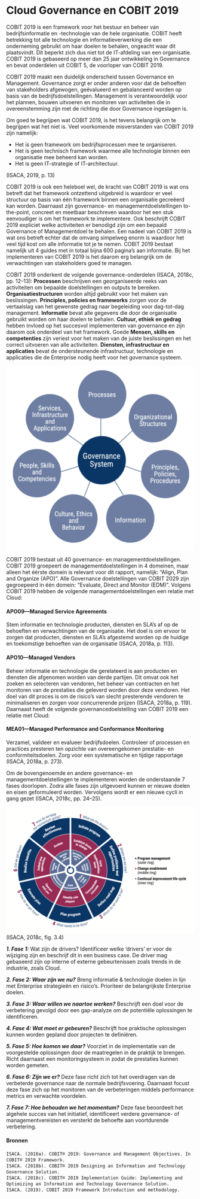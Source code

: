 # Cloud Governance en COBIT 2019

COBIT 2019 is een framework voor het bestuur en beheer van bedrijfsinformatie en -technologie van de hele organisatie. COBIT heeft betrekking tot alle technologie en informatieverwerking die een onderneming gebruikt om haar doelen te behalen, ongeacht waar dit plaatsvindt. Dit beperkt zich dus niet tot de IT-afdeling van een organisatie. COBIT 2019 is gebaseerd op meer dan 25 jaar ontwikkeling in Governance en bevat onderdelen uit COBIT 5, de voorloper van COBIT 2019.
	
COBIT 2019 maakt een duidelijk onderscheid tussen Governance en Management. Governance zorgt er onder anderen voor dat de behoeften van stakeholders afgewogen, geëvalueerd en gebalanceerd worden op basis van de bedrijfsdoelstellingen. Management is verantwoordelijk voor het plannen, bouwen uitvoeren en monitoren van activiteiten die in overeenstemming zijn met de richting die door Governance ingeslagen is.

Om goed te begrijpen wat COBIT 2019, is het tevens belangrijk om te begrijpen wat het niet is. Veel voorkomende misverstanden van COBIT 2019 zijn namelijk:
-	Het is geen framework om bedrijfsprocessen mee te organiseren.
-	Het is geen technisch framework waarmee alle technologie binnen een organisatie mee beheerd kan worden.
-	Het is geen IT-strategie of IT-architectuur.

(ISACA, 2019, p. 13)

COBIT 2019 is ook een heleboel wel, de kracht van COBIT 2019 is wat ons betreft dat het framework ontzettend uitgebreid is waardoor er veel structuur op basis van één framework binnen een organisatie gecreëerd kan worden. Daarnaast zijn governance- en managementdoelstellingen to-the-point, concreet en meetbaar beschreven waardoor het een stuk eenvoudiger is om het framework te implementere. Ook beschrijft COBIT 2019 expliciet welke activiteiten er benodigd zijn om een bepaald Governance of Managementdoel te behalen. Een nadeel van COBIT 2019 is wat ons betreft echter dat de omvang simpelweg enorm is waardoor het veel tijd kost om alle informatie tot je te nemen. COBIT 2019 bestaat namelijk uit 4 guides met in totaal bijna 600 pagina’s aan informatie. Bij het implementeren van COBIT 2019 is het daarom erg belangrijk om de verwachtingen van stakeholders goed te managen.

COBIT 2019 onderkent de volgende governance-onderdelen (ISACA, 2018c, pp. 12–13):
**Processen** beschrijven een georganiseerde reeks van activiteiten om bepaalde doelstellingen en outputs te bereiken. **Organisatiestructuren** worden altijd gebruikt voor het maken van beslissingen. **Principles, policies en frameworks** zorgen voor de vertaalslag van het gewenste gedrag naar begeleiding voor dag-tot-dag management. **Informatie** bevat alle gegevens die door de organisatie gebruikt worden om haar doelen te behalen. **Cultuur, ethiek en gedrag** hebben invloed op het succesvol implementeren van governance en zijn daarom ook onderdeel van het framework. Goede **Mensen, skills en competenties** zijn veriest voor het maken van de juiste beslissingen en het correct uitvoeren van alle activiteiten. **Diensten, infrastructuur en applicaties** bevat de ondersteunende infrastructuur, technologie en applicaties die de Enterprise nodig heeft voor het governance systeem.

![](GovernanceSystem.png)

COBIT 2019 bestaat uit 40 governance- en managementdoelstellingen. COBIT 2019 groepeert de managementdoelstellingen in 4 domeinen, maar alleen het éérste domein is relevant voor dit rapport, namelijk: “Align, Plan and Organize (APO)”. Alle Governance doelstellingen van COBIT 2029 zijn gegroepeerd in één domein: “Evaluate, Direct and Monitor (EDM)”.
Volgens COBIT 2019 hebben de volgende managementdoelstellingen een relatie met Cloud:

#### APO09—Managed Service Agreements
Stem informatie en technologie producten, diensten en SLA’s af op de behoeften en verwachtingen van de organisatie. Het doel is om ervoor te zorgen dat producten, diensten en SLA’s afgestemd worden op de huidige en toekomstige behoeften van de organisatie (ISACA, 2018a, p. 113).

#### APO10—Managed Vendors
Beheer informatie en technologie die gerelateerd is aan producten en diensten die afgenomen worden van derde partijen. Dit omvat ook het zoeken en selecteren van vendoren, het beheer van contracten en het monitoren van de prestaties die geleverd worden door deze vendoren. Het doel van dit proces is om de risico’s van slecht presterende vendoren te minimaliseren en zorgen voor concurrerende prijzen (ISACA, 2018a, p. 119).
Daarnaast heeft de volgende governancedoelstelling van COBIT 2019 een relatie met Cloud:

#### MEA01—Managed Performance and Conformance Monitoring
Verzamel, valideer en evalueer bedrijfsdoelen. Controleer of processen en practices presteren ten opzichte van overeengekomen prestatie- en conformiteitsdoelen. Zorg voor een systematische en tijdige rapportage (ISACA, 2018a, p. 273).


Om de bovengenoemde en andere governance- en managementdoelstellingen te implementeren worden de onderstaande 7 fases doorlopen. Zodra alle fases zijn uitgevoerd kunnen er nieuwe doelen en eisen geformuleerd worden. Vervolgens wordt er een nieuwe cycli in gang gezet (ISACA, 2018c, pp. 24–25).
 
 ![](GovernanceImplementatio.png)
(ISACA, 2018c, fig. 3.4)

***1.	Fase 1:*** Wat zijn de drivers?
Identificeer welke ‘drivers’ er voor de wijziging zijn en beschrijf dit in een business case. De driver mag gebaseerd zijn op interne of externe gebeurtenissen zoals trends in de industrie, zoals Cloud.

***2.	Fase 2: Waar zijn we nu?***
Breng informatie & technologie doelen in lijn met Enterprise strategieën en risico’s. Prioriteer de belangrijkste Enterprise doelen.

***3.	Fase 3: Waar willen we naartoe werken?***
Beschrijft een doel voor de verbetering gevolgd door een gap-analyze om de potentiële oplossingen te identificeren. 

***4.	Fase 4: Wat moet er gebeuren?***
Beschrijft hoe praktische oplossingen kunnen worden gepland door projecten te definiëren.

***5.	Fase 5: Hoe komen we daar?***
Voorziet in de implementatie van de voorgestelde oplossingen door de maatregelen in de praktijk te brengen. Richt daarnaast een monitoringsysteem in zodat de prestaties kunnen worden gemeten.

***6.	Fase 6: Zijn we er?***
Deze fase richt zich tot het overdragen van de verbeterde governance naar de normale bedrijfsvoering. Daarnaast focust deze fase zich op het monitoren van de verbeteringen middels performance metrics en verwachte voordelen.

***7.	Fase 7: Hoe behouden we het momentum?***
Deze fase beoordeelt het algehele succes van het initiatief, identificeert verdere governance- of managementvereisten en versterkt de behoefte aan voortdurende verbetering.
#### Bronnen
```
ISACA. (2018a). COBIT® 2019: Governance and Management Objectives. In COBIT® 2019 Framework.
ISACA. (2018b). COBIT® 2019 Designing an Information and Technology Governance Solution.
ISACA. (2018c). COBIT® 2019 Implementation Guide: Implementing and Optimizing an Information and Technology Governance Solution.
ISACA. (2019). COBIT 2019 Framework Introduction and methodology.
```
